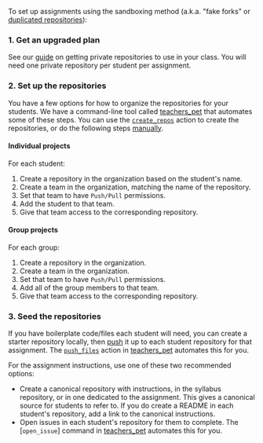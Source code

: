 To set up assignments using the sandboxing method (a.k.a. "fake forks" or [duplicated repositories][help-duplicate]):

### 1. Get an upgraded plan

See our [guide][private-repos] on getting private repositories to use in your class. You will need one private repository per student per assignment.

### 2. Set up the repositories

You have a few options for how to organize the repositories for your students. We have a command-line tool called [teachers_pet][teachers-pet] that automates some of these steps. You can use the [`create_repos`][create-repos-action] action to create the repositories, or do the following steps [manually][help-duplicate].

#### Individual projects

For each student:

1. Create a repository in the organization based on the student's name.
1. Create a team in the organization, matching the name of the repository.
1. Set that team to have `Push/Pull` permissions.
1. Add the student to that team.
1. Give that team access to the corresponding repository.

#### Group projects

For each group:

1. Create a repository in the organization.
1. Create a team in the organization.
1. Set that team to have `Push/Pull` permissions.
1. Add all of the group members to that team.
1. Give that team access to the corresponding repository.

### 3. Seed the repositories

If you have boilerplate code/files each student will need, you can create a starter repository locally, then [push][ref-push] it up to each student repository for that assignment. The [`push_files`][push-files] action in [teachers_pet][teachers-pet] automates this for you.

For the assignment instructions, use one of these two recommended options:

* Create a canonical repository with instructions, in the syllabus repository, or in one dedicated to the assignment.  This gives a canonical source for students to refer to.  If you do create a README in each student's repository, add a link to the canonical instructions.
* Open issues in each student's repository for them to complete.  The [`open_issue`] command in [teachers_pet][teachers-pet] automates this for you.

<!-- Links -->
[help-duplicate]: https://help.github.com/articles/duplicating-a-repository
[private-repos]: /guide/private_repos
[create-repos-action]: https://github.com/education/teachers_pet#creating-assignments
[teachers-pet]: https://github.com/education/teachers_pet
[push-files]: https://github.com/education/teachers_pet#pushing-starter-files
[ref-push]: http://gitref.org/remotes/#push
[open-issue]: https://github.com/education/teachers_pet#opening-issues
